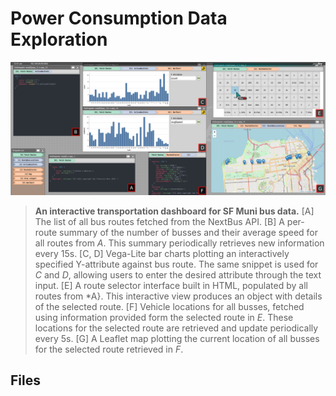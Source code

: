 # Power Consumption Data Exploration


![Application 2](./Application2Labeled.png)

> **An interactive transportation dashboard for SF Muni bus data.** \[A\] The list of all bus routes fetched from the NextBus API. \[B\] A per-route summary of the number of busses and their average speed for all routes from *A*. This summary periodically retrieves new information every 15s. \[C, D\] Vega-Lite bar charts plotting an interactively specified Y-attribute against bus route. The same snippet is used for *C* and *D*, allowing users to enter the desired attribute through the text input. \[E\] A route selector interface built in HTML, populated by all routes from *A}. This interactive view produces an object with details of the selected route. \[F\] Vehicle locations for all busses, fetched using information provided form the selected route in *E*. These locations for the selected route are retrieved and update periodically every 5s. \[G\] A Leaflet map plotting the current location of all busses for the selected route retrieved in *F*.

## Files